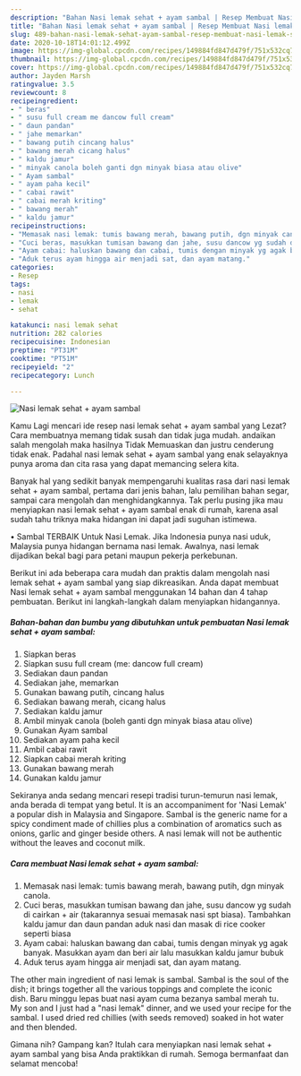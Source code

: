 ```yaml
---
description: "Bahan Nasi lemak sehat + ayam sambal | Resep Membuat Nasi lemak sehat + ayam sambal Yang Sedap"
title: "Bahan Nasi lemak sehat + ayam sambal | Resep Membuat Nasi lemak sehat + ayam sambal Yang Sedap"
slug: 489-bahan-nasi-lemak-sehat-ayam-sambal-resep-membuat-nasi-lemak-sehat-ayam-sambal-yang-sedap
date: 2020-10-18T14:01:12.499Z
image: https://img-global.cpcdn.com/recipes/149884fd847d479f/751x532cq70/nasi-lemak-sehat-ayam-sambal-foto-resep-utama.jpg
thumbnail: https://img-global.cpcdn.com/recipes/149884fd847d479f/751x532cq70/nasi-lemak-sehat-ayam-sambal-foto-resep-utama.jpg
cover: https://img-global.cpcdn.com/recipes/149884fd847d479f/751x532cq70/nasi-lemak-sehat-ayam-sambal-foto-resep-utama.jpg
author: Jayden Marsh
ratingvalue: 3.5
reviewcount: 8
recipeingredient:
- " beras"
- " susu full cream me dancow full cream"
- " daun pandan"
- " jahe memarkan"
- " bawang putih cincang halus"
- " bawang merah cicang halus"
- " kaldu jamur"
- " minyak canola boleh ganti dgn minyak biasa atau olive"
- " Ayam sambal"
- " ayam paha kecil"
- " cabai rawit"
- " cabai merah kriting"
- " bawang merah"
- " kaldu jamur"
recipeinstructions:
- "Memasak nasi lemak: tumis bawang merah, bawang putih, dgn minyak canola."
- "Cuci beras, masukkan tumisan bawang dan jahe, susu dancow yg sudah di cairkan + air (takarannya sesuai memasak nasi spt biasa). Tambahkan kaldu jamur dan daun pandan aduk nasi dan masak di rice cooker seperti biasa"
- "Ayam cabai: haluskan bawang dan cabai, tumis dengan minyak yg agak banyak. Masukkan ayam dan beri air lalu masukkan kaldu jamur bubuk"
- "Aduk terus ayam hingga air menjadi sat, dan ayam matang."
categories:
- Resep
tags:
- nasi
- lemak
- sehat

katakunci: nasi lemak sehat 
nutrition: 282 calories
recipecuisine: Indonesian
preptime: "PT31M"
cooktime: "PT51M"
recipeyield: "2"
recipecategory: Lunch

---
```



![Nasi lemak sehat + ayam sambal](https://img-global.cpcdn.com/recipes/149884fd847d479f/751x532cq70/nasi-lemak-sehat-ayam-sambal-foto-resep-utama.jpg)

Kamu Lagi mencari ide resep nasi lemak sehat + ayam sambal yang Lezat? Cara membuatnya memang tidak susah dan tidak juga mudah. andaikan salah mengolah maka hasilnya Tidak Memuaskan dan justru cenderung tidak enak. Padahal nasi lemak sehat + ayam sambal yang enak selayaknya punya aroma dan cita rasa yang dapat memancing selera kita.

Banyak hal yang sedikit banyak mempengaruhi kualitas rasa dari nasi lemak sehat + ayam sambal, pertama dari jenis bahan, lalu pemilihan bahan segar, sampai cara mengolah dan menghidangkannya. Tak perlu pusing jika mau menyiapkan nasi lemak sehat + ayam sambal enak di rumah, karena asal sudah tahu triknya maka hidangan ini dapat jadi suguhan istimewa.

• Sambal TERBAIK Untuk Nasi Lemak. Jika Indonesia punya nasi uduk, Malaysia punya hidangan bernama nasi lemak. Awalnya, nasi lemak dijadikan bekal bagi para petani maupun pekerja perkebunan.


Berikut ini ada beberapa cara mudah dan praktis dalam mengolah nasi lemak sehat + ayam sambal yang siap dikreasikan. Anda dapat membuat Nasi lemak sehat + ayam sambal menggunakan 14 bahan dan 4 tahap pembuatan. Berikut ini langkah-langkah dalam menyiapkan hidangannya.

<!--inarticleads1-->

##### Bahan-bahan dan bumbu yang dibutuhkan untuk pembuatan Nasi lemak sehat + ayam sambal:

1. Siapkan  beras
1. Siapkan  susu full cream (me: dancow full cream)
1. Sediakan  daun pandan
1. Sediakan  jahe, memarkan
1. Gunakan  bawang putih, cincang halus
1. Sediakan  bawang merah, cicang halus
1. Sediakan  kaldu jamur
1. Ambil  minyak canola (boleh ganti dgn minyak biasa atau olive)
1. Gunakan  Ayam sambal
1. Sediakan  ayam paha kecil
1. Ambil  cabai rawit
1. Siapkan  cabai merah kriting
1. Gunakan  bawang merah
1. Gunakan  kaldu jamur


Sekiranya anda sedang mencari resepi tradisi turun-temurun nasi lemak, anda berada di tempat yang betul. It is an accompaniment for &#39;Nasi Lemak&#39; a popular dish in Malaysia and Singapore. Sambal is the generic name for a spicy condiment made of chillies plus a combination of aromatics such as onions, garlic and ginger beside others. A nasi lemak will not be authentic without the leaves and coconut milk. 

<!--inarticleads2-->

##### Cara membuat Nasi lemak sehat + ayam sambal:

1. Memasak nasi lemak: tumis bawang merah, bawang putih, dgn minyak canola.
1. Cuci beras, masukkan tumisan bawang dan jahe, susu dancow yg sudah di cairkan + air (takarannya sesuai memasak nasi spt biasa). Tambahkan kaldu jamur dan daun pandan aduk nasi dan masak di rice cooker seperti biasa
1. Ayam cabai: haluskan bawang dan cabai, tumis dengan minyak yg agak banyak. Masukkan ayam dan beri air lalu masukkan kaldu jamur bubuk
1. Aduk terus ayam hingga air menjadi sat, dan ayam matang.


The other main ingredient of nasi lemak is sambal. Sambal is the soul of the dish; it brings together all the various toppings and complete the iconic dish. Baru minggu lepas buat nasi ayam cuma bezanya sambal merah tu. My son and I just had a &#34;nasi lemak&#34; dinner, and we used your recipe for the sambal. I used dried red chillies (with seeds removed) soaked in hot water and then blended. 

Gimana nih? Gampang kan? Itulah cara menyiapkan nasi lemak sehat + ayam sambal yang bisa Anda praktikkan di rumah. Semoga bermanfaat dan selamat mencoba!
